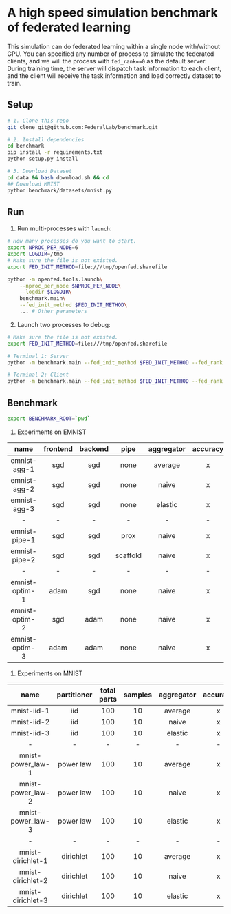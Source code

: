 # A high speed simulation benchmark of federated learning

This simulation can do federated learning within a single node with/without GPU.
You can specified any number of process to simulate the federated clients, and we will the process with `fed_rank==0` as the default server. During training time, the server will dispatch task information to each client, and the client will receive the task information and load correctly dataset to train.

## Setup

```bash
# 1. Clone this repo
git clone git@github.com:FederalLab/benchmark.git

# 2. Install dependencies
cd benchmark
pip install -r requirements.txt
python setup.py install

# 3. Download Dataset
cd data && bash download.sh && cd
## Download MNIST
python benchmark/datasets/mnist.py
```

## Run

1. Run multi-processes with `launch`:

```bash
# How many processes do you want to start.
export NPROC_PER_NODE=6
export LOGDIR=/tmp
# Make sure the file is not existed.
export FED_INIT_METHOD=file:///tmp/openfed.sharefile

python -m openfed.tools.launch\
    --nproc_per_node $NPROC_PER_NODE\
    --logdir $LOGDIR\
    benchmark.main\
    --fed_init_method $FED_INIT_METHOD\
    ... # Other parameters
```

2. Launch two processes to debug:

```bash
# Make sure the file is not existed.
export FED_INIT_METHOD=file:///tmp/openfed.sharefile

# Terminal 1: Server
python -m benchmark.main --fed_init_method $FED_INIT_METHOD --fed_rank 0 --fed_world_size 2 ... # Other parameters

# Terminal 2: Client
python -m benchmark.main --fed_init_method $FED_INIT_METHOD --fed_rank 1 --fed_world_size 2 ... # Other parameters
```

## Benchmark

```bash
export BENCHMARK_ROOT=`pwd`
```

1. Experiments on EMNIST

|      name      | frontend | backend |   pipe   | aggregator | accuracy |               CMD               |             LOG             |  NOTE  |
| :------------: | :------: | :-----: | :------: | :--------: | :------: | :-----------------------------: | :-------------------------: | :----: |
|  emnist-agg-1  |   sgd    |   sgd   |   none   |  average   |    x     | [🦐](cmd/emnist/emnist-agg-1.sh) | [🦀️](logs/emnist-agg-1.json) | FedSGD |
|  emnist-agg-2  |   sgd    |   sgd   |   none   |   naive    |    x     |                x                |              x              | FedAvg |
|  emnist-agg-3  |   sgd    |   sgd   |   none   |  elastic   |    x     |                x                |              x              |   x    |
|       -        |    -     |    -    |    -     |     -      |    -     |                -                |              -              |   -    |
| emnist-pipe-1  |   sgd    |   sgd   |   prox   |   naive    |    x     |                x                |              x              |   x    |
| emnist-pipe-2  |   sgd    |   sgd   | scaffold |   naive    |    x     |                x                |              x              |   x    |
|       -        |    -     |    -    |    -     |     -      |    -     |                -                |              -              |   -    |
| emnist-optim-1 |   adam   |   sgd   |   none   |   naive    |    x     |                x                |              x              |   x    |
| emnist-optim-2 |   sgd    |  adam   |   none   |   naive    |    x     |                x                |              x              |   x    |
| emnist-optim-3 |   adam   |  adam   |   none   |   naive    |    x     |                x                |              x              |   x    |

1. Experiments on MNIST

|       name        | partitioner | total parts | samples | aggregator | accuracy |  CMD  |  LOG  | NOTE  |
| :---------------: | :---------: | :---------: | :-----: | :--------: | :------: | :---: | :---: | :---: |
|    mnist-iid-1    |     iid     |     100     |   10    |  average   |    x     |   x   |   x   |   x   |
|    mnist-iid-2    |     iid     |     100     |   10    |   naive    |    x     |   x   |   x   |   x   |
|    mnist-iid-3    |     iid     |     100     |   10    |  elastic   |    x     |   x   |   x   |   x   |
|         -         |      -      |      -      |    -    |     -      |    -     |   -   |   -   |   -   |
| mnist-power_law-1 |  power law  |     100     |   10    |  average   |    x     |   x   |   x   |   x   |
| mnist-power_law-2 |  power law  |     100     |   10    |   naive    |    x     |   x   |   x   |   x   |
| mnist-power_law-3 |  power law  |     100     |   10    |  elastic   |    x     |   x   |   x   |   x   |
|         -         |      -      |      -      |    -    |     -      |    -     |   -   |   -   |   -   |
| mnist-dirichlet-1 |  dirichlet  |     100     |   10    |  average   |    x     |   x   |   x   |   x   |
| mnist-dirichlet-2 |  dirichlet  |     100     |   10    |   naive    |    x     |   x   |   x   |   x   |
| mnist-dirichlet-3 |  dirichlet  |     100     |   10    |  elastic   |    x     |   x   |   x   |   x   |